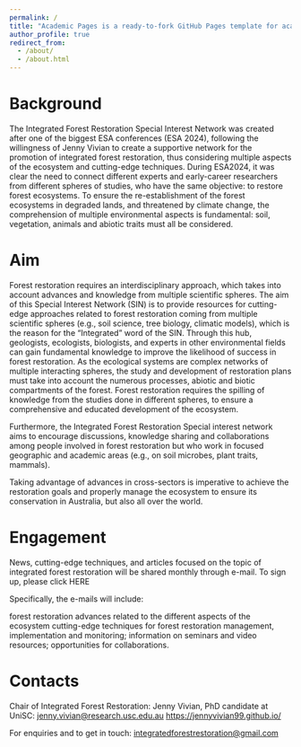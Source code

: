 ```yaml
---
permalink: /
title: "Academic Pages is a ready-to-fork GitHub Pages template for academic personal websites"
author_profile: true
redirect_from: 
  - /about/
  - /about.html
---
```


Background
=====
The Integrated Forest Restoration Special Interest Network was created after one of the biggest ESA conferences (ESA 2024), following the willingness of Jenny Vivian to create a supportive network for the promotion of integrated forest restoration, thus considering multiple aspects of the ecosystem and cutting-edge techniques. During ESA2024, it was clear the need to connect different experts and early-career researchers from different spheres of studies, who have the same objective: to restore forest ecosystems. To ensure the re-establishment of the forest ecosystems in degraded lands, and threatened by climate change, the comprehension of multiple environmental aspects is fundamental: soil, vegetation, animals and abiotic traits must all be considered. 

Aim
======
Forest restoration requires an interdisciplinary approach, which takes into account advances and knowledge from multiple scientific spheres. The aim of this Special Interest Network (SIN) is to provide resources for cutting-edge approaches related to forest restoration coming from multiple scientific spheres (e.g., soil science, tree biology, climatic models), which is the reason for the “Integrated” word of the SIN. Through this hub, geologists, ecologists, biologists, and experts in other environmental fields can gain fundamental knowledge to improve the likelihood of success in forest restoration. As the ecological systems are complex networks of multiple interacting spheres, the study and development of restoration plans must take into account the numerous processes, abiotic and biotic compartments of the forest. Forest restoration requires the spilling of knowledge from the studies done in different spheres, to ensure a comprehensive and educated development of the ecosystem. 

Furthermore, the Integrated Forest Restoration Special interest network aims to encourage discussions, knowledge sharing and collaborations among people involved in forest restoration but who work in focused geographic and academic areas (e.g., on soil microbes, plant traits, mammals). 

Taking advantage of advances in cross-sectors is imperative to achieve the restoration goals and properly manage the ecosystem to ensure its conservation in Australia, but also all over the world. 

Engagement
==========
News, cutting-edge techniques, and articles focused on the topic of integrated forest restoration will be shared monthly through e-mail. To sign up, please click HERE 

Specifically, the e-mails will include: 

forest restoration advances related to the different aspects of the ecosystem
cutting-edge techniques for forest restoration management, implementation and monitoring; 
information on seminars and video resources; 
opportunities for collaborations.

Contacts
======
Chair of Integrated Forest Restoration: Jenny Vivian, PhD candidate at UniSC: jenny.vivian@research.usc.edu.au 
https://jennyvivian99.github.io/

For enquiries and to get in touch: integratedforestrestoration@gmail.com 
